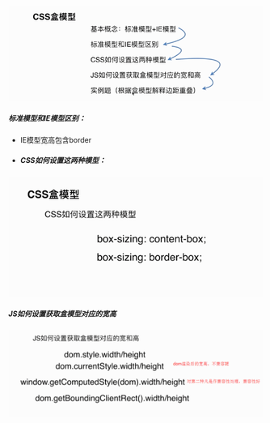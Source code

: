 ![](/assets/import5.png)

##### 标准模型和IE模型区别：

* IE模型宽高包含border
* ##### CSS如何设置这两种模型：

![](/assets/import6.png)

##### JS如何设置获取盒模型对应的宽高

![](/assets/Import4.png)

##### 

##### 



